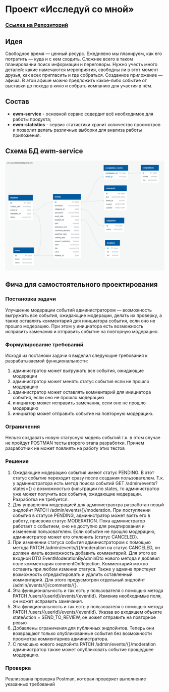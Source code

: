 # Проект «Исследуй со мной»

### [Ссылка на Репозиторий](https://github.com/mvinogradovHub/java-explore-with-me/pull/4)

## Идея
Свободное время — ценный ресурс. Ежедневно мы планируем, как его потратить — куда и с кем сходить. Сложнее всего в таком планировании поиск информации и переговоры. Нужно учесть много деталей: какие намечаются мероприятия, свободны ли в этот момент друзья, как всех пригласить и где собраться.
Созданное приложение — афиша. В этой афише можно предложить какое-либо событие от выставки до похода в кино и собрать компанию для участия в нём.

## Состав

* **ewm-service** - основной сервис содердит всё необходимое для работы продукта;
* **ewm-statistics** - сервис статистики хранит количество просмотров и позволит делать различные выборки для анализа работы приложения.

## Схема БД ewm-service
![img](./ewm-service-bd.png)

## Фича для самостоятельного проектирования

### Постановка задачи
Улучшение модерации событий администратором — возможность выгружать все события, ожидающие модерации, делать их проверку, а также оставлять комментарий для инициатора события, если оно не прошло модерацию. При этом у инициатора есть возможность исправить замечания и отправить событие на повторную модерацию.

### Формулирование требований

Исходя из постаноки задачи я выделил следующие требования к разрабатываемой функциональности:
1. администратор может выгружать все события, ожидающие модерации
2. администратор может менять статус события если не прошло модерацию
3. администратор может оставлять комментарий для инициатора события, если оно не прошло модерацию
4. инициатор может исправить замечания, если оно не прошло модерацию
5. инициатор может отправить событие на повторную модерацию.

### Ограничения 
Нельзя создавать новую статусную модель событий т.к. в этом случае не пройдут POSTMAN тесты второго этапа разработки. Причем разработчик не может повлиять на работу этих тестов

### Решение

1. Ожидающие модерацию события имеют статус PENDING. В этот статус событие переходит сразу после создания пользователем. Т.к. у администратора есть метод поиска событий GET /admin/events?states={} с возможностью фильтрации по states, то администратор уже может получить все события, ожидающие модерации. Разработка не требуется.
2. Для управления модерацией для администраотра разработан новый эндпойнт PATCH /admin/events/{}/moderation. При поступлении события в статусе PENDING, администратор может взять его в работу, присвоив статус MODERATION. Пока администратор работает с событием, оно не доступно для рекдтирования и изменения пользователем. Если событие не прошло модерацию, администратор может его отклонить (статус CANCELED). 
3. При изменении статуса события администратором с помощью метода PATCH /admin/events/{}/moderation на статус CANCELED, он должен иметь возможность добавить комментарий. Для этого во входной DTO EventModerationByAdminDto нового метода я добавил поле комментария commentOnRejection. Комментарий можно оставить при любом измении статуса. Также  у админа приствует возможность отредактировать и удалить оставленный комментарий. Для этого предусмотрен отдельный эндпойнт /admin/events/{}/comments/{}.
4. Эта функциональность и так есть у пользователя с помощью метода PATCH /users/{userId}/events/{eventId}. Изменив необходимые поля, он может исправить замечания.
5. Эта функциональность и так есть у пользователя с помощью метода PATCH /users/{userId}/events/{eventId}. Указав во входящем объекте stateAction = SEND_TO_REVIEW, он иожет отправить на повторное ревью
6. Добавлены ограничения для публичных эндпойнтов. Теперь они возвращают только опубликованные события без возможности просмотра комментариев администратора. 
7. С помощью нового эедпойнта PATCH /admin/events/{}/moderation администратор также может опубликовать событие прощедшее модерацию. 

### Проверка

Реализована проверка Postman, которая проверяет выполнение указанных требований
